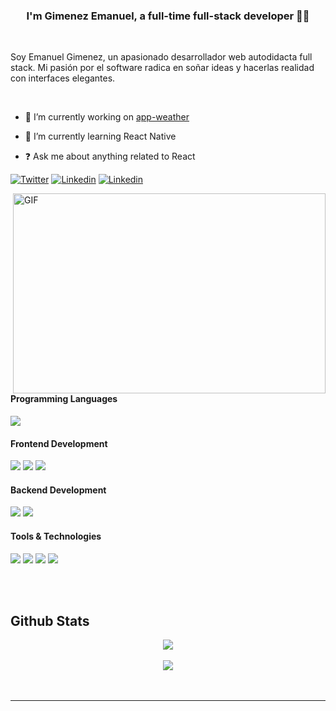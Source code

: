  

### <div align="center">I'm Gimenez Emanuel, a full-time full-stack developer 👨‍💻 </div>  

<br />

Soy Emanuel Gimenez, un apasionado desarrollador web autodidacta full stack. Mi pasión por el software radica en soñar ideas y hacerlas realidad con interfaces elegantes.
 
 
<br />
  

- 🔭 I’m currently working on [app-weather](https://github.com/emanuelgimenez2/app-weather)  
  

- 🌱 I’m currently learning React Native  
  

- ❓ Ask me about anything related to React  


  
[![Twitter](https://img.shields.io/badge/Twitter-1DA1F2?style=for-the-badge&logo=twitter&logoColor=white)](https://twitter.com/manurausc)
[![Linkedin](https://img.shields.io/badge/LinkedIn-0077B5?style=for-the-badge&logo=linkedin&logoColor=white)](https://www.linkedin.com/in/emanuel-gimenez/)
[![Linkedin](https://img.shields.io/badge/descarga-cv-green)]( https://emanuelgimenez2.github.io/resume/)




  <img align="right" alt="GIF" src="https://github.com/abhisheknaiidu/abhisheknaiidu/blob/master/code.gif?raw=true" width="500" height="320" />
  <br />
  <h4>Programming Languages</h4>
<p>
  <img src="https://img.shields.io/badge/JavaScript-F7DF1E?style=for-the-badge&logo=javascript&logoColor=black">
</p>
<h4>Frontend Development</h4>
<p>
  <img src="https://img.shields.io/badge/HTML5-E34F26?style=for-the-badge&logo=html5&logoColor=white">
  <img src="https://img.shields.io/badge/CSS3-1572B6?style=for-the-badge&logo=css3&logoColor=white">
  <img src="https://img.shields.io/badge/React-20232A?style=for-the-badge&logo=react&logoColor=61DAFB">
</p>
<h4>Backend Development</h4>
<p>
  <img src="https://img.shields.io/badge/Node.js-339933?style=for-the-badge&logo=nodedotjs&logoColor=white">
  <img src="https://img.shields.io/badge/MongoDB-white?style=for-the-badge&logo=mongodb&logoColor=4EA94B">
  
  
</p>
<h4>Tools & Technologies</h4>
<p>
  <img src="https://img.shields.io/badge/Git-F05032?style=for-the-badge&logo=git&logoColor=white">
  <img src="https://img.shields.io/badge/GitHub-100000?style=for-the-badge&logo=github&logoColor=white">
  <img src="https://img.shields.io/badge/Linux-FCC624?style=for-the-badge&logo=linux&logoColor=black">
  <img src="https://img.shields.io/badge/Vercel-000000?style=for-the-badge&logo=vercel&logoColor=white">
</p>
<br />
  

  

<br/>  


## Github Stats  
<div align="center"><img src="https://github-readme-stats.vercel.app/api?username=emanuelgimenez2&show_icons=true&count_private=true&hide_border=true" align="center" /></div>  


  

<br/>  

<div align="center">
<img src="https://komarev.com/ghpvc/?username=emanuelgimenez2&&style=flat-square" align="center" />
</div>  
  

<br/>  


<br />

----

